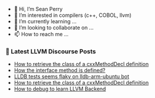 - 👋 Hi, I’m Sean Perry
- 👀 I’m interested in compilers (c++, COBOL, llvm)
- 🌱 I’m currently learning ...
- 💞️ I’m looking to collaborate on ...
- 📫 How to reach me ...

<!---
s66perry/s66perry is a ✨ special ✨ repository because its `README.md` (this file) appears on your GitHub profile.
You can click the Preview link to take a look at your changes.
--->
### 📕 Latest LLVM Discourse Posts

<!-- DISCOURSE-LLVM:START -->
- [How to retrieve the class of a cxxMethodDecl definition](https://discourse.llvm.org/t/how-to-retrieve-the-class-of-a-cxxmethoddecl-definition/79829#post_2)
- [How the interface method is defined?](https://discourse.llvm.org/t/how-the-interface-method-is-defined/79821#post_2)
- [LLDB tests seems flaky on lldb-arm-ubuntu bot](https://discourse.llvm.org/t/lldb-tests-seems-flaky-on-lldb-arm-ubuntu-bot/79798#post_6)
- [How to retrieve the class of a cxxMethodDecl definition](https://discourse.llvm.org/t/how-to-retrieve-the-class-of-a-cxxmethoddecl-definition/79829#post_1)
- [How to debug to learn LLVM Backend](https://discourse.llvm.org/t/how-to-debug-to-learn-llvm-backend/79655#post_11)
<!-- DISCOURSE-LLVM:END -->
